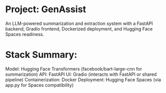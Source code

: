 # Project: GenAssist
An LLM-powered summarization and extraction system with a FastAPI backend, Gradio frontend, Dockerized deployment, and Hugging Face Spaces readiness.

# Stack Summary:
Model: Hugging Face Transformers (facebook/bart-large-cnn for summarization)
API: FastAPI
UI: Gradio (interacts with FastAPI or shared pipeline)
Containerization: Docker
Deployment: Hugging Face Spaces (via app.py for Spaces compatibility)
